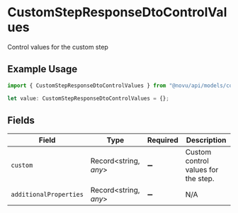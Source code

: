 # CustomStepResponseDtoControlValues

Control values for the custom step

## Example Usage

```typescript
import { CustomStepResponseDtoControlValues } from "@novu/api/models/components";

let value: CustomStepResponseDtoControlValues = {};
```

## Fields

| Field                               | Type                                | Required                            | Description                         |
| ----------------------------------- | ----------------------------------- | ----------------------------------- | ----------------------------------- |
| `custom`                            | Record<string, *any*>               | :heavy_minus_sign:                  | Custom control values for the step. |
| `additionalProperties`              | Record<string, *any*>               | :heavy_minus_sign:                  | N/A                                 |
